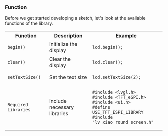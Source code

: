 ### Function

Before we get started developing a sketch, let's look at the available functions of the library.

<div class="table-center">
	<table align="center">
		<tr>
			<th>Function</th>
			<th>Description</th>
			<th>Example</th>
		</tr>
		<tr>
			<td><code>begin()</code></td>
			<td>Initialize the display</td>
			<td><pre><code>lcd.begin();</code></pre></td>
		</tr>
		<tr>
			<td><code>clear()</code></td>
			<td>Clear the display</td>
			<td><pre><code>lcd.clear();</code></pre></td>
		</tr>
		<tr>
			<td><code>setTextSize()</code></td>
			<td>Set the text size</td>
			<td><pre><code>lcd.setTextSize(2);</code></pre></td>
		</tr>
		<tr>
			<td><code>Required Libraries</code></td>
			<td>Include necessary libraries</td>
			<td><pre><code>#include &lt;lvgl.h&gt;
#include &lt;TFT_eSPI.h&gt;
#include &lt;ui.h&gt;
#define USE_TFT_ESPI_LIBRARY
#include "lv_xiao_round_screen.h"</code></pre></td>
		</tr>
	</table>
</div> 